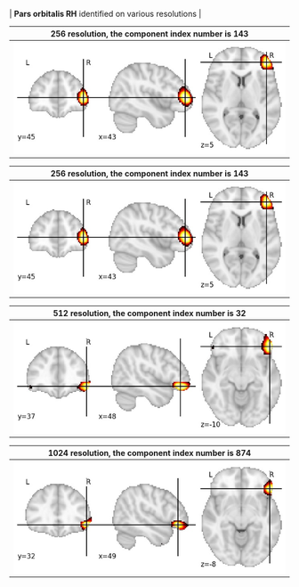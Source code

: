 


| **Pars orbitalis RH** identified on various resolutions |

| 256 resolution, the component index number is 143|  
|:---:|  
| ![Component 256](../256/final/143.jpg "From component 256: Pars orbitalis RH") |

| 256 resolution, the component index number is 143|  
|:---:|  
| ![Component 256](../256/final/143.jpg "From component 256: Pars orbitalis RH") |

| 512 resolution, the component index number is 32|  
|:---:|  
| ![Component 512](../512/final/32.jpg "From component 512: Pars orbitalis RH") |

| 1024 resolution, the component index number is 874|  
|:---:|  
| ![Component 1024](../1024/final/874.jpg "From component 1024: Pars orbitalis RH") |